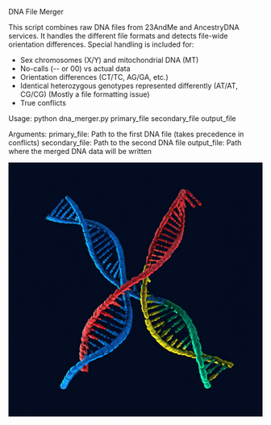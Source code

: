 DNA File Merger

This script combines raw DNA files from 23AndMe and AncestryDNA services.
It handles the different file formats and detects file-wide orientation differences.
Special handling is included for:
- Sex chromosomes (X/Y) and mitochondrial DNA (MT)
- No-calls (-- or 00) vs actual data
- Orientation differences (CT/TC, AG/GA, etc.)
- Identical heterozygous genotypes represented differently (AT/AT, CG/CG) (Mostly a file formatting issue)
- True conflicts

Usage:
    python dna_merger.py primary_file secondary_file output_file

Arguments:
    primary_file: Path to the first DNA file (takes precedence in conflicts)
    secondary_file: Path to the second DNA file 
    output_file: Path where the merged DNA data will be written

![Combine DNA Strand Image](dna.webp)
